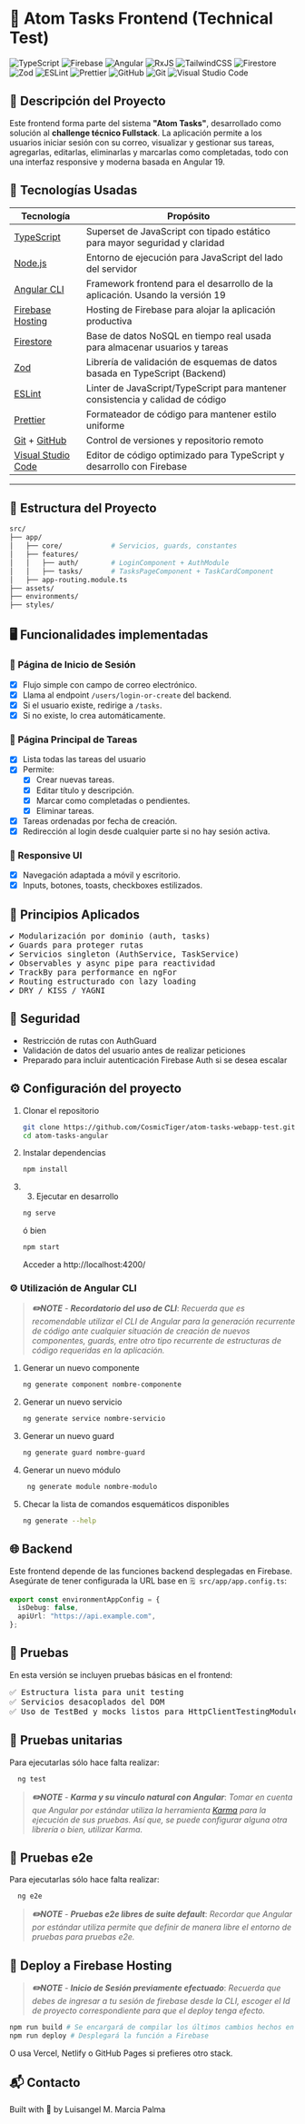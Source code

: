 # 📘 Atom Tasks Frontend (Technical Test)

![TypeScript](https://img.shields.io/badge/typescript-%23007ACC.svg?style=for-the-badge&logo=typescript&logoColor=white)
![Firebase](https://img.shields.io/badge/firebase-%23039BE0.svg?style=for-the-badge&logo=firebase&logoColor=white)
![Angular](https://img.shields.io/badge/angular-%23DD0031.svg?style=for-the-badge&logo=angular&logoColor=white)
![RxJS](https://img.shields.io/badge/rxjs-%23B7178C.svg?style=for-the-badge&logo=reactivex&logoColor=white)
![TailwindCSS](https://img.shields.io/badge/tailwindcss-%2338B2AC.svg?style=for-the-badge&logo=tailwind-css&logoColor=white)
![Firestore](https://img.shields.io/badge/Firestore-%23FFCA28.svg?style=for-the-badge&logo=firebase&logoColor=black)
![Zod](https://img.shields.io/badge/zod-%233068b7.svg?style=for-the-badge&logo=zod&logoColor=white)
![ESLint](https://img.shields.io/badge/ESLint-4B3263?style=for-the-badge&logo=eslint&logoColor=white)
![Prettier](https://img.shields.io/badge/prettier-%23F7B93E.svg?style=for-the-badge&logo=prettier&logoColor=black)
![GitHub](https://img.shields.io/badge/GitHub-%23181717.svg?style=for-the-badge&logo=github&logoColor=white)
![Git](https://img.shields.io/badge/Git-%23F05032.svg?style=for-the-badge&logo=git&logoColor=white)
![Visual Studio Code](https://custom-icon-badges.demolab.com/badge/Visual%20Studio%20Code-0078d7.svg?style=for-the-badge&logo=vsc&logoColor=white)

## 🧩 Descripción del Proyecto

Este frontend forma parte del sistema **"Atom Tasks"**, desarrollado como solución al **challenge técnico Fullstack**.
La aplicación permite a los usuarios iniciar sesión con su correo, visualizar y gestionar sus tareas, agregarlas, editarlas, eliminarlas y marcarlas como completadas,
todo con una interfaz responsive y moderna basada en Angular 19.

## 🚀 Tecnologías Usadas

| Tecnología                                                   | Propósito                                                                      |
| ------------------------------------------------------------ | ------------------------------------------------------------------------------ |
| [TypeScript](https://www.typescriptlang.org/)                | Superset de JavaScript con tipado estático para mayor seguridad y claridad     |
| [Node.js](https://nodejs.org/)                               | Entorno de ejecución para JavaScript del lado del servidor                     |
| [Angular CLI](https://github.com/angular/angular-cli)        | Framework frontend para el desarrollo de la aplicación. Usando la versión 19   |
| [Firebase Hosting](https://firebase.google.com/docs/hosting) | Hosting de Firebase para alojar la aplicación productiva                       |
| [Firestore](https://firebase.google.com/products/firestore)  | Base de datos NoSQL en tiempo real usada para almacenar usuarios y tareas      |
| [Zod](https://zod.dev/)                                      | Librería de validación de esquemas de datos basada en TypeScript (Backend)     |
| [ESLint](https://eslint.org/)                                | Linter de JavaScript/TypeScript para mantener consistencia y calidad de código |
| [Prettier](https://prettier.io/)                             | Formateador de código para mantener estilo uniforme                            |
| [Git](https://git-scm.com/) + [GitHub](https://github.com/)  | Control de versiones y repositorio remoto                                      |
| [Visual Studio Code](https://code.visualstudio.com/)         | Editor de código optimizado para TypeScript y desarrollo con Firebase          |

---

## 📁 Estructura del Proyecto

```bash
src/
├── app/
│   ├── core/            # Servicios, guards, constantes
│   ├── features/
│   │   ├── auth/        # LoginComponent + AuthModule
│   │   ├── tasks/       # TasksPageComponent + TaskCardComponent
│   ├── app-routing.module.ts
├── assets/
├── environments/
├── styles/
```

## 🖥️ Funcionalidades implementadas

### 🔐 Página de Inicio de Sesión

- [x] Flujo simple con campo de correo electrónico.
- [x] Llama al endpoint `/users/login-or-create` del backend.
- [x] Si el usuario existe, redirige a `/tasks`.
- [x] Si no existe, lo crea automáticamente.

### 📝 Página Principal de Tareas

- [x] Lista todas las tareas del usuario
- [x] Permite:
  - [x] Crear nuevas tareas.
  - [x] Editar título y descripción.
  - [x] Marcar como completadas o pendientes.
  - [x] Eliminar tareas.
- [x] Tareas ordenadas por fecha de creación.
- [x] Redirección al login desde cualquier parte si no hay sesión activa.

### 🎨 Responsive UI

- [x] Navegación adaptada a móvil y escritorio.
- [x] Inputs, botones, toasts, checkboxes estilizados.

## 🧠 Principios Aplicados

<pre>
✔️ Modularización por dominio (auth, tasks)
✔️ Guards para proteger rutas
✔️ Servicios singleton (AuthService, TaskService)
✔️ Observables y async pipe para reactividad
✔️ TrackBy para performance en ngFor
✔️ Routing estructurado con lazy loading
✔️ DRY / KISS / YAGNI
</pre>

## 🔐 Seguridad

- Restricción de rutas con AuthGuard
- Validación de datos del usuario antes de realizar peticiones
- Preparado para incluir autenticación Firebase Auth si se desea escalar

## ⚙️ Configuración del proyecto

1. Clonar el repositorio
   ```bash
   git clone https://github.com/CosmicTiger/atom-tasks-webapp-test.git
   cd atom-tasks-angular
   ```
2. Instalar dependencias
   ```bash
   npm install
   ```
3. 3. Ejecutar en desarrollo

   ```bash
   ng serve
   ```

   ó bien

   ```bash
   npm start
   ```

   Acceder a http://localhost:4200/

### ⚙️ Utilización de Angular CLI

> **_✏️NOTE_** - _**Recordatorio del uso de CLI**_:
> _Recuerda que es recomendable utilizar el CLI de Angular para la generación
> recurrente de código ante cualquier situación de creación de nuevos componentes, guards,
> entre otro tipo recurrente de estructuras de código requeridas en la aplicación._

1. Generar un nuevo componente
   ```bash
   ng generate component nombre-componente
   ```
2. Generar un nuevo servicio

   ```bash
   ng generate service nombre-servicio
   ```

3. Generar un nuevo guard

   ```bash
   ng generate guard nombre-guard
   ```

4. Generar un nuevo módulo

   ```bash
    ng generate module nombre-modulo
   ```

5. Checar la lista de comandos esquemáticos disponibles
   ```bash
   ng generate --help
   ```

## 🌐 Backend

Este frontend depende de las funciones backend desplegadas en Firebase.
Asegúrate de tener configurada la URL base en `🗒️ src/app/app.config.ts`:

```typescript
export const environmentAppConfig = {
  isDebug: false,
  apiUrl: "https://api.example.com",
};
```

## 🧪 Pruebas

En esta versión se incluyen pruebas básicas en el frontend:

<pre>
✅ Estructura lista para unit testing
✅ Servicios desacoplados del DOM
✅ Uso de TestBed y mocks listos para HttpClientTestingModule
</pre>

## 🧪 Pruebas unitarias

Para ejecutarlas sólo hace falta realizar:

```bash
  ng test
```

> **_✏️NOTE_** - _**Karma y su vinculo natural con Angular**_:
> _Tomar en cuenta que Angular por estándar utiliza la herramienta [Karma](https://karma-runner.github.io)
> para la ejecución de sus pruebas. Así que, se puede configurar alguna otra librería o bien, utilizar Karma._

## 🧪 Pruebas e2e

Para ejecutarlas sólo hace falta realizar:

```bash
  ng e2e
```

> **_✏️NOTE_** - _**Pruebas e2e libres de suite default**_:
> _Recordar que Angular por estándar utiliza permite que definir de manera libre el entorno de pruebas para pruebas e2e._

## 🚀 Deploy a Firebase Hosting

> **_✏️NOTE_** - _**Inicio de Sesión previamente efectuado**_:
> _Recuerda que debes de ingresar a tu sesión de firebase desde la CLI, escoger el Id de proyecto
> correspondiente para que el deploy tenga efecto._

```bash
npm run build # Se encargará de compilar los últimos cambios hechos en el código a JS
npm run deploy # Desplegará la función a Firebase
```

O usa Vercel, Netlify o GitHub Pages si prefieres otro stack.

## 📬 Contacto

Built with 💙 by Luisangel M. Marcia Palma
